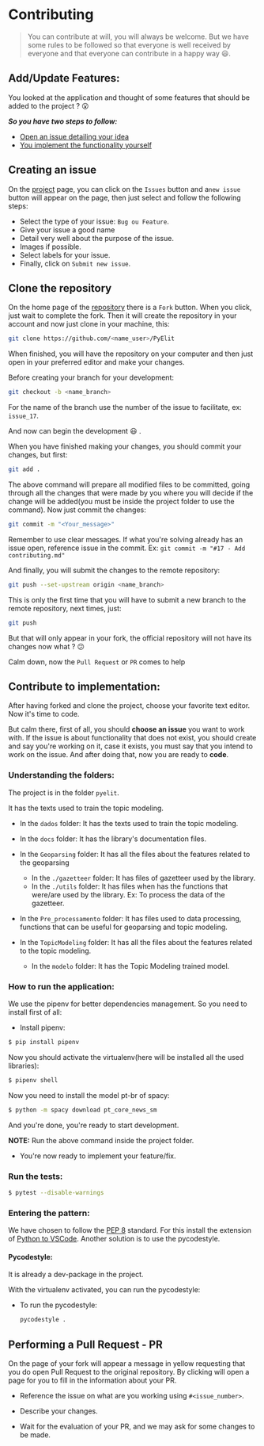 # Contributing

> You can contribute at will, you will always be welcome. But we have some rules to be followed so that everyone is well received by everyone and that everyone can contribute in a happy way :smiley:.

## Add/Update Features:

You looked at the application and thought of some features that should be added to the project ? :open_mouth:

**_So you have two steps to follow:_**

- [Open an issue detailing your idea](#creating-an-issue)
- [You implement the functionality yourself](#contribuir-com-implementação)

## Creating an issue

On the [project](https://github.com/Rickecr/PyElit) page, you can click on the `Issues` button and a`new issue` button will appear on the page, then just select and follow the following steps:

- Select the type of your issue: `Bug ou Feature`.
- Give your issue a good name
- Detail very well about the purpose of the issue.
- Images if possible.
- Select labels for your issue.
- Finally, click on `Submit new issue`.

## Clone the repository

On the home page of the [repository](https://github.com/Rickecr/PyElit) there is a `Fork` button. When you click, just wait to complete the fork. Then it will create the repository in your account and now just clone in your machine, this:

```sh
git clone https://github.com/<name_user>/PyElit
```

When finished, you will have the repository on your computer and then just open in your preferred editor and make your changes.

Before creating your branch for your development:
```sh
git checkout -b <name_branch>
```

For the name of the branch use the number of the issue to facilitate, ex: `issue_17`.

And now can begin the development :smiley: .

When you have finished making your changes, you should commit your changes, but first:

```sh
git add .
```

The above command will prepare all modified files to be committed, going through all the changes that were made by you where you will decide if the change will be added(you must be inside the project folder to use the command).
Now just commit the changes:

```sh
git commit -m "<Your_message>"
```

Remember to use clear messages. If what you're solving already has an issue open, reference issue in the commit.
Ex: `git commit -m "#17 - Add contributing.md"`

And finally, you will submit the changes to the remote repository:

```sh
git push --set-upstream origin <name_branch>
```

This is only the first time that you will have to submit a new branch to the remote repository, next times, just:

```sh
git push
```

But that will only appear in your fork, the official repository will not have its changes now what ? :confused:

Calm down, now the `Pull Request` or `PR` comes to help

## Contribute to implementation:

After having forked and clone the project, choose your favorite text editor. Now it's time to code.

But calm there, first of all, you should **choose an issue** you want to work with. If the issue is about functionality that does not exist, you should create and say you're working on it, case it exists, you must say that you intend to work on the issue. And after doing that, now you are ready to **code**.

### Understanding the folders:

The project is in the folder `pyelit`.

It has the texts used to train the topic modeling.

- In the `dados` folder: It has the texts used to train the topic modeling.

- In the `docs` folder: It has the library's documentation files.

- In the `Geoparsing` folder: It has all the files about the features related to the geoparsing

  - In the `./gazetteer` folder: It has files of gazetteer used by the library.
  - In the `./utils` folder: It has files when has the functions that were/are used by the library. Ex: To process the data of the gazetteer.

- In the `Pre_processamento` folder: It has files used to data processing, functions that can be useful for geoparsing and topic modeling.

- In the `TopicModeling` folder: It has all the files about the features related to the topic modeling.

  - In the `modelo` folder: It has the Topic Modeling trained model.

### How to run the application:

We use the pipenv for better dependencies management.
So you need to install first of all:

- Install pipenv:

```bash
$ pip install pipenv
```

Now you should activate the virtualenv(here will be installed all the used libraries):

```bash
$ pipenv shell
```

Now you need to install the model pt-br of spacy:

```bash
$ python -m spacy download pt_core_news_sm
```

And you're done, you're ready to start development.

**NOTE:** Run the above command inside the project folder.

- You're now ready to implement your feature/fix.

### Run the tests:

```bash
$ pytest --disable-warnings
```

### Entering the pattern:

We have chosen to follow the [PEP 8](https://www.python.org/dev/peps/pep-0008/) standard. For this install the extension of [Python to VSCode](https://marketplace.visualstudio.com/items?itemName=ms-python.python). Another solution is to use the pycodestyle.

#### Pycodestyle:

It is already a dev-package in the project.

With the virtualenv activated, you can run the pycodestyle:

- To run the pycodestyle:

  ```bash
  pycodestyle .
  ```

##

## Performing a Pull Request - PR

On the page of your fork will appear a message in yellow requesting that you do open Pull Request to the original repository. By clicking will open a page for you to fill in the information about your PR.

- Reference the issue on what are you working using `#<issue_number>`.

- Describe your changes.

- Wait for the evaluation of your PR, and we may ask for some changes to be made.